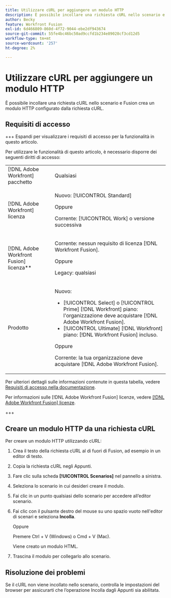 ```yaml
---
title: Utilizzare cURL per aggiungere un modulo HTTP
description: È possibile incollare una richiesta cURL nello scenario e Fusion crea un modulo HTTP configurato dalla richiesta cURL.
author: Becky
feature: Workfront Fusion
exl-id: 6d466809-860d-4f72-9044-ebe2df943674
source-git-commit: 55fe4bc46bc50ad9ccfd1b234e89028cf3cd12d5
workflow-type: tm+mt
source-wordcount: '257'
ht-degree: 2%

---
```


# Utilizzare cURL per aggiungere un modulo HTTP

È possibile incollare una richiesta cURL nello scenario e Fusion crea un modulo HTTP configurato dalla richiesta cURL.

## Requisiti di accesso

+++ Espandi per visualizzare i requisiti di accesso per la funzionalità in questo articolo.

Per utilizzare le funzionalità di questo articolo, è necessario disporre dei seguenti diritti di accesso:

<table style="table-layout:auto">
 <col> 
 <col> 
 <tbody> 
  <tr> 
   <td role="rowheader">[!DNL Adobe Workfront] pacchetto</td> 
   <td> <p>Qualsiasi</p> </td> 
  </tr> 
  <tr data-mc-conditions=""> 
   <td role="rowheader">[!DNL Adobe Workfront] licenza</td> 
   <td> <p>Nuovo: [!UICONTROL Standard]</p><p>Oppure</p><p>Corrente: [!UICONTROL Work] o versione successiva</p> </td> 
  </tr> 
  <tr> 
   <td role="rowheader">[!DNL Adobe Workfront Fusion] licenza**</td> 
   <td>
   <p>Corrente: nessun requisito di licenza [!DNL Workfront Fusion].</p>
   <p>Oppure</p>
   <p>Legacy: qualsiasi </p>
   </td> 
  </tr> 
  <tr> 
   <td role="rowheader">Prodotto</td> 
   <td>
   <p>Nuovo:</p> <ul><li>[!UICONTROL Select] o [!UICONTROL Prime] [!DNL Workfront] piano: l'organizzazione deve acquistare [!DNL Adobe Workfront Fusion].</li><li>[!UICONTROL Ultimate] [!DNL Workfront] piano: [!DNL Workfront Fusion] incluso.</li></ul>
   <p>Oppure</p>
   <p>Corrente: la tua organizzazione deve acquistare [!DNL Adobe Workfront Fusion].</p>
   </td> 
  </tr>
 </tbody> 
</table>

Per ulteriori dettagli sulle informazioni contenute in questa tabella, vedere [Requisiti di accesso nella documentazione](/help/workfront-fusion/references/licenses-and-roles/access-level-requirements-in-documentation.md).

Per informazioni sulle [!DNL Adobe Workfront Fusion] licenze, vedere [[!DNL Adobe Workfront Fusion] licenze](/help/workfront-fusion/set-up-and-manage-workfront-fusion/licensing-operations-overview/license-automation-vs-integration.md).

+++

## Creare un modulo HTTP da una richiesta cURL


Per creare un modulo HTTP utilizzando cURL:

1. Crea il testo della richiesta cURL al di fuori di Fusion, ad esempio in un editor di testo.
1. Copia la richiesta cURL negli Appunti.
1. Fare clic sulla scheda **[!UICONTROL Scenarios]** nel pannello a sinistra.
1. Seleziona lo scenario in cui desideri creare il modulo.
1. Fai clic in un punto qualsiasi dello scenario per accedere all’editor scenario.
1. Fai clic con il pulsante destro del mouse su uno spazio vuoto nell&#39;editor di scenari e seleziona **Incolla**.

   Oppure

   Premere Ctrl + V (Windows) o Cmd + V (Mac).


   Viene creato un modulo HTML.
1. Trascina il modulo per collegarlo allo scenario.

## Risoluzione dei problemi

Se il cURL non viene incollato nello scenario, controlla le impostazioni del browser per assicurarti che l’operazione Incolla dagli Appunti sia abilitata.
